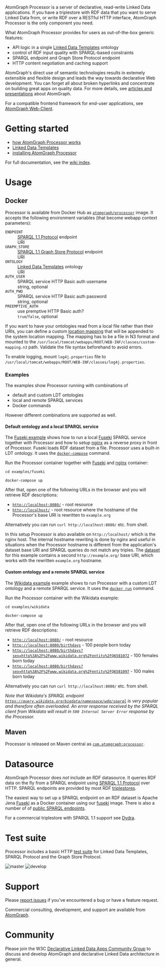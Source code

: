 AtomGraph Processor is a server of declarative, read-write Linked Data applications. If you have a triplestore with RDF data that you want to serve Linked Data from, or write RDF over a RESTful HTTP interface, AtomGraph Processor is the only component you need.

What AtomGraph Processor provides for users as out-of-the-box generic features:
* API logic in a single [Linked Data Templates](https://atomgraph.github.io/Linked-Data-Templates/) ontology
* control of RDF input quality with SPARQL-based constraints
* SPARQL endpoint and Graph Store Protocol endpoint
* HTTP content negotiation and caching support

AtomGraph's direct use of semantic technologies results in extemely extensible and flexible design and leads the way towards declarative Web development. You can forget all about broken hyperlinks and concentrate on building great apps on quality data. For more details, see [articles and presentations](https://github.com/AtomGraph/Processor/wiki/Articles-and-presentations) about AtomGraph.

For a compatible frontend framework for end-user applications, see [AtomGraph Web-Client](https://github.com/AtomGraph/Web-Client).

# Getting started

* [how AtomGraph Processor works](https://github.com/AtomGraph/Processor/wiki/How-Processor-works)
* [Linked Data Templates](https://github.com/AtomGraph/Processor/wiki/Linked-Data-Templates)
* [installing AtomGraph Processor](https://github.com/AtomGraph/Processor/wiki/Installation)

For full documentation, see the [wiki index](https://github.com/AtomGraph/Processor/wiki).

# Usage

## Docker

Processor is available from Docker Hub as [`atomgraph/processor`](https://hub.docker.com/r/atomgraph/processor/) image.
It accepts the following environment variables (that become webapp context parameters):

<dl>
    <dt><code>ENDPOINT</code></dt>
    <dd><a href="https://www.w3.org/TR/sparql11-protocol/">SPARQL 1.1 Protocol</a> endpoint</dd>
    <dd>URI</dd>
    <dt><code>GRAPH_STORE</code></dt>
    <dd><a href="https://www.w3.org/TR/sparql11-http-rdf-update/">SPARQL 1.1 Graph Store Protocol</a> endpoint</dd>
    <dd>URI</dd>
    <dt><code>ONTOLOGY</code></dt>
    <dd><a href="https://atomgraph.github.io/Linked-Data-Templates/">Linked Data Templates</a> ontology</dd>
    <dd>URI</dd>
    <dt><code>AUTH_USER</code></dt>
    <dd>SPARQL service HTTP Basic auth username</dd>
    <dd>string, optional</dd>
    <dt><code>AUTH_PWD</code></dt>
    <dd>SPARQL service HTTP Basic auth password</dd>
    <dd>string, optional</dd>
    <dt><code>PREEMPTIVE_AUTH</code></dt>
    <dd>use premptive HTTP Basic auth?</dd>
    <dd><code>true</code>/<code>false</code>, optional</dd>
</dl>

If you want to have your ontologies read from a local file rather than their URIs, you can define a custom [location mapping](https://jena.apache.org/documentation/notes/file-manager.html#the-locationmapper-configuration-file) that will be appended to the system location mapping.
The mapping has to be a file in N3 format and mounted to the `/usr/local/tomcat/webapps/ROOT/WEB-INF/classes/custom-mapping.n3` path. Validate the file syntax beforehand to avoid errors.

To enable logging, mount `log4j.properties` file to `/usr/local/tomcat/webapps/ROOT/WEB-INF/classes/log4j.properties`.

### Examples

The examples show Processor running with combinations of
* default and custom LDT ontologies
* local and remote SPARQL services
* Docker commands

However different combinations are supported as well.

#### Default ontology and a local SPARQL service

The [Fuseki example](https://github.com/AtomGraph/Processor/tree/master/examples/fuseki) shows how to run a local [Fuseki](https://jena.apache.org/documentation/fuseki2/) SPARQL service together with Processor and how to setup [nginx](https://www.nginx.com) as a reverse proxy in front of Processor. Fuseki loads RDF dataset from a file. Processor uses a built-in LDT ontology.
It uses the [`docker-compose`](https://docs.docker.com/compose/) command.

Run the Processor container together with [Fuseki](https://hub.docker.com/r/atomgraph/fuseki) and [nginx](https://hub.docker.com/_/nginx) container:

    cd examples/fuseki
    
    docker-compose up

After that, open one of the following URLs in the browser and you will retrieve RDF descriptions:
* [`http://localhost:8080/`](http://localhost:8080/) - root resource
* [`http://localhost/`](http://localhost/) - root resource where the hostname of the Processor's base URI is rewritten to `example.org`

Alternatively you can run `curl http://localhost:8080/` etc. from shell.

In this setup Processor is also available on `http://localhost/` which is the nginx host.
The internal hostname rewriting is done by nginx and useful in situations when the Processor hostname is different from the application's dataset base URI and SPARQL queries do not match any triples.
The [dataset](https://github.com/AtomGraph/Processor/blob/master/examples/fuseki/dataset.ttl) for this example contains a second `http://example.org/` base URI, which works with the rewritten `example.org` hostname.

#### Custom ontology and a remote SPARQL service

The [Wikidata example](https://github.com/AtomGraph/Processor/tree/master/examples/wikidata) example shows to run Processor with a custom LDT ontology and a remote SPARQL service.
It uses the [`docker run`](https://docs.docker.com/engine/reference/run/) command.

Run the Processor container with the Wikidata example:

    cd examples/wikidata
    
    docker-compose up

After that, open one of the following URLs in the browser and you will retrieve RDF descriptions:
* [`http://localhost:8080/`](http://localhost:8080/) - root resource
* [`http://localhost:8080/birthdays`](http://localhost:8080/birthdays) - 100 people born today
* [`http://localhost:8080/birthdays?sex=http%3A%2F%2Fwww.wikidata.org%2Fentity%2FQ6581072`](http://localhost:8080/birthdays?sex=http%3A%2F%2Fwww.wikidata.org%2Fentity%2FQ6581072) - 100 females born today
* [`http://localhost:8080/birthdays?sex=http%3A%2F%2Fwww.wikidata.org%2Fentity%2FQ6581097`](http://localhost:8080/birthdays?sex=http%3A%2F%2Fwww.wikidata.org%2Fentity%2FQ6581097) - 100 males born today

Alternatively you can run `curl http://localhost:8080/` etc. from shell.

_Note that Wikidata's SPARQL endpoint [`https://query.wikidata.org/bigdata/namespace/wdq/sparql`](https://query.wikidata.org/bigdata/namespace/wdq/sparql) is very popular and therefore often overloaded. An error response received by the SPARQL client from Wikidata will result in `500 Internal Server Error` response by the Processor._

## Maven

Processor is released on Maven central as [`com.atomgraph:processor`](https://search.maven.org/artifact/com.atomgraph/processor/).

# Datasource

AtomGraph Processor does *not* include an RDF datasource. It queries RDF data on the fly from a SPARQL endpoint using [SPARQL 1.1 Protocol](https://www.w3.org/TR/sparql11-protocol/) over HTTP. SPARQL endpoints are provided by most RDF [triplestores](http://en.wikipedia.org/wiki/Triplestore).

The easiest way to set up a SPARQL endpoint on an RDF dataset is Apache Jena [Fuseki](https://jena.apache.org/documentation/fuseki2/) as a Docker container using our [fuseki](https://hub.docker.com/r/atomgraph/fuseki) image. There is also a number of of [public SPARQL endpoints](http://sparqles.ai.wu.ac.at).

For a commercial triplestore with SPARQL 1.1 support see [Dydra](https://dydra.com).

# Test suite

Processor includes a basic HTTP [test suite](https://github.com/AtomGraph/Processor/tree/master/http-tests) for Linked Data Templates, SPARQL Protocol and the Graph Store Protocol.

![master](https://github.com/AtomGraph/Processor/workflows/HTTP-tests/badge.svg?branch=master)
![develop](https://github.com/AtomGraph/Processor/workflows/HTTP-tests/badge.svg?branch=develop)

# Support

Please [report issues](https://github.com/AtomGraph/Processor/issues) if you've encountered a bug or have a feature request.

Commercial consulting, development, and support are available from [AtomGraph](https://atomgraph.com).

# Community

Please join the W3C [Declarative Linked Data Apps Community Group](http://www.w3.org/community/declarative-apps/) to discuss
and develop AtomGraph and declarative Linked Data architecture in general.
